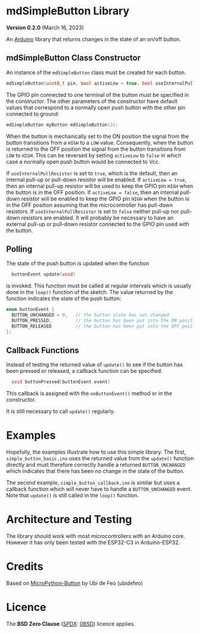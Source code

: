 # mdSimpleButton Library

**Version 0.2.0** (March 16, 2023)

An [Arduino](https://www.arduino.cc/) library that returns changes in the state of an on/off button.

## mdSimpleButton Class Constructor

An instance of the `mdSimpleButton` class must be created for each button. 

```cpp
mdSimpleButton(uint8_t pin, bool activeLow = true, bool useInternalPullResistor = true, buttonCallback cb = nullptr);
```

The GPIO pin connected to one terminal of the button must be specified in the constructor. The other parameters of the constructor 
have default values that correspond to a normally open push button with the other pin connected to ground:

```cpp
mdSimpleButton myButton mdSimpleButton(3);
```

When the button is mechanically set to the ON position
the signal from the button transitions from a `HIGH` to a `LOW` value.
Consequently, when the button is returned to the OFF position 
the signal from the button transitions from `LOW` to `HIGH`.
This can be reversed by setting `activeLow` to `false` in which case a 
normally open push button would be connected to Vcc. 

If `useInternalPullResistor` is set to `true`, which is the default, 
then an internal pull-up or pull-down resistor will be enabled. If 
`activeLow = true`, then an internal pull-up resistor will be 
used to keep the GPIO pin `HIGH`  when the button is in the OFF position.
If `activeLow = false`, then an internal pull-down resistor will be enabled to keep the GPIO pin `HIGH` when the button is in the OFF position 
assuming that the microcontroller has pull-down resistors. If 
`useInternalPullResistor` is set to `false` neither pull-up nor pull-down
resistors are enabled. It will probably be necessary to have an external pull-up 
or pull-down resistor connected to the GPIO pin used with the button.

## Polling

The state of the push button is updated when the function 

```cpp
  buttonEvent update(void)
```    
is invoked. This function must be called at regular intervals which
is usually done in the `loop()` function of the sketch. The value 
returned by the function indicates the state of the push button:

```cpp
enum buttonEvent {
  BUTTON_UNCHANGED = 0,   // the button state has not changed 
  BUTTON_PRESSED,         // the button has been put into the ON position
  BUTTON_RELEASED         // the button has been put into the OFF position
};
```

## Callback Functions

Instead of testing the returned value of `update()` to see if the button 
has been pressed or released, a callback function can be specified. 

```cpp
  void buttonPressed(buttenEvent event)
```

This callback is assigned with the `onButtonEvent()` method or 
in the constructor. 

It is still necessary to call `update()` regularly.

# Examples

Hopefully, the examples illustrate how to use this simple library. 
The first, `simple_button_basic.ino` uses the returned value from the
`update()` function directly and must therefore correctly handle a 
returned `BUTTON_UNCHANGED` which indicates that there has been no change in the state of the button.

The second example, `simple_button_callback.ino` is similar but uses a 
callback function which will never have to handle a `BUTTON_UNCHANGED` event. 
Note that `update()` is still called in the `loop()` function. 

# Architecture and Testing

The library should work with most microcontrollers with an Arduino core. However it has only been tested 
with the ESP32-C3 in Arduino-ESP32.

# Credits

Based on [MicroPython-Button](https://github.com/ubidefeo/MicroPython-Button) by Ubi de Feo (ubidefeo)


# Licence

The **BSD Zero Clause** ([SPDX](https://spdx.dev/): [0BSD](https://spdx.org/licenses/0BSD.html)) licence applies.
